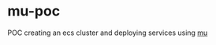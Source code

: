 # mu-poc
POC creating an ecs cluster and deploying services using [mu](https://github.com/stelligent/mu/)
